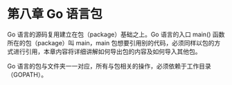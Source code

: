 # 第八章 Go 语言包

Go 语言的源码复用建立在包（package）基础之上。Go 语言的入口 main() 函数所在的包（package）叫 main，main 包想要引用别的代码，必须同样以包的方式进行引用，本章内容将详细讲解如何导出包的内容及如何导入其他包。

Go 语言的包与文件夹一一对应，所有与包相关的操作，必须依赖于工作目录（GOPATH）。